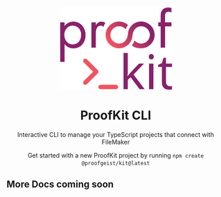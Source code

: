 <p align="center">
  <picture>
  <img src="https://github.com/proofgeist/proofkit/blob/33144ded0237da6e7ece853bc7b173ff38420846/www/public/images/proofkit.svg" width="260" alt="Logo for ProofKit">
</picture>
</p>

<h1 align="center">
  ProofKit CLI
</h1>

<p align="center">
  Interactive CLI to manage your TypeScript projects that connect with FileMaker
</p>

<p align="center">
  Get started with a new ProofKit project by running <code>npm create @proofgeist/kit@latest</code>
</p>

<h2 id="about">More Docs coming soon</h2>
